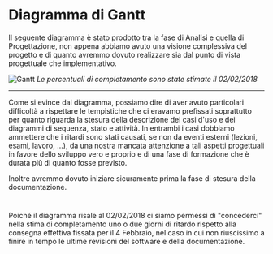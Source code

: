 # Diagramma di Gantt

Il seguente diagramma è stato prodotto tra la fase di Analisi e quella di Progettazione, non appena abbiamo avuto una visione complessiva del progetto e di quanto avremmo dovuto realizzare sia dal punto di vista progettuale che implementativo. 

![Gantt](https://i.imgur.com/jsLeU6o.jpg)
*Le percentuali di completamento sono state stimate il 02/02/2018*

***

Come si evince dal diagramma, possiamo dire di aver avuto particolari difficoltà a rispettare le tempistiche che ci eravamo prefissati soprattutto per quanto riguarda la stesura della descrizione dei casi d'uso e dei diagrammi di sequenza, stato e attività. In entrambi i casi dobbiamo ammettere che i ritardi sono stati causati, se non da eventi esterni (lezioni, esami, lavoro, ...), da una nostra mancata attenzione a tali aspetti progettuali in favore dello sviluppo vero e proprio e di una fase di formazione che è durata più di quanto fosse previsto.

Inoltre avremmo dovuto iniziare sicuramente prima la fase di stesura della documentazione.

# 
 
Poiché il diagramma risale al 02/02/2018 ci siamo permessi di "concederci" nella stima di completamento uno o due giorni di ritardo rispetto alla consegna effettiva fissata per il 4 Febbraio, nel caso in cui non riuscissimo a finire in tempo le ultime revisioni del software e della documentazione.